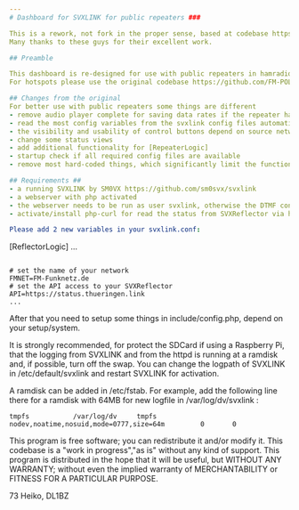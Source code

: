 ```yaml
---
# Dashboard for SVXLINK for public repeaters ###

This is a rework, not fork in the proper sense, based at codebase https://github.com/FM-POLAND/hs_dashboard_pi (created by SP2ONG, SP0DZ).
Many thanks to these guys for their excellent work.

## Preamble

This dashboard is re-designed for use with public repeaters in hamradio, less for hotspots.
For hotspots please use the original codebase https://github.com/FM-POLAND/hs_dashboard_pi

## Changes from the original
For better use with public repeaters some things are different
- remove audio player complete for saving data rates if the repeater has only a network connection like LTE
- read the most config variables from the svxlink config files automatic
- the visibility and usability of control buttons depend on source network/source IP (private networks or public internet)
- change some status views
- add additional functionality for [RepeaterLogic]
- startup check if all required config files are available
- remove most hard-coded things, which significantly limit the functionality for flexible use

## Requirements ##
- a running SVXLINK by SM0VX https://github.com/sm0svx/svxlink
- a webserver with php activated
- the webserver needs to be run as user svxlink, otherwise the DTMF controls via webinterface will be not working
- activate/install php-curl for read the status from SVXReflector via his API

Please add 2 new variables in your svxlink.conf:
```
[ReflectorLogic]
...
```

# set the name of your network
FMNET=FM-Funknetz.de
# set the API access to your SVXReflector
API=https://status.thueringen.link
...
```

After that you need to setup some things in include/config.php, depend on your setup/system.

It is strongly recommended, for protect the SDCard if using a Raspberry Pi, that the logging from SVXLINK and from the httpd is running at a ramdisk and, if possible, turn off the swap.
You can change the logpath of SVXLINK in /etc/default/svxlink and restart SVXLINK for activation.

A ramdisk can be added in /etc/fstab. For example, add the following line there for a ramdisk with 64MB for new logfile in /var/log/dv/svxlink :

```
tmpfs           /var/log/dv     tmpfs   nodev,noatime,nosuid,mode=0777,size=64m         0       0
```

This program is free software; you can redistribute it and/or modify it.
This codebase is a "work in progress","as is" without any kind of support.
This program is distributed in the hope that it will be useful, but WITHOUT ANY WARRANTY; without even the implied warranty of MERCHANTABILITY or FITNESS FOR A PARTICULAR PURPOSE.

73 Heiko, DL1BZ
